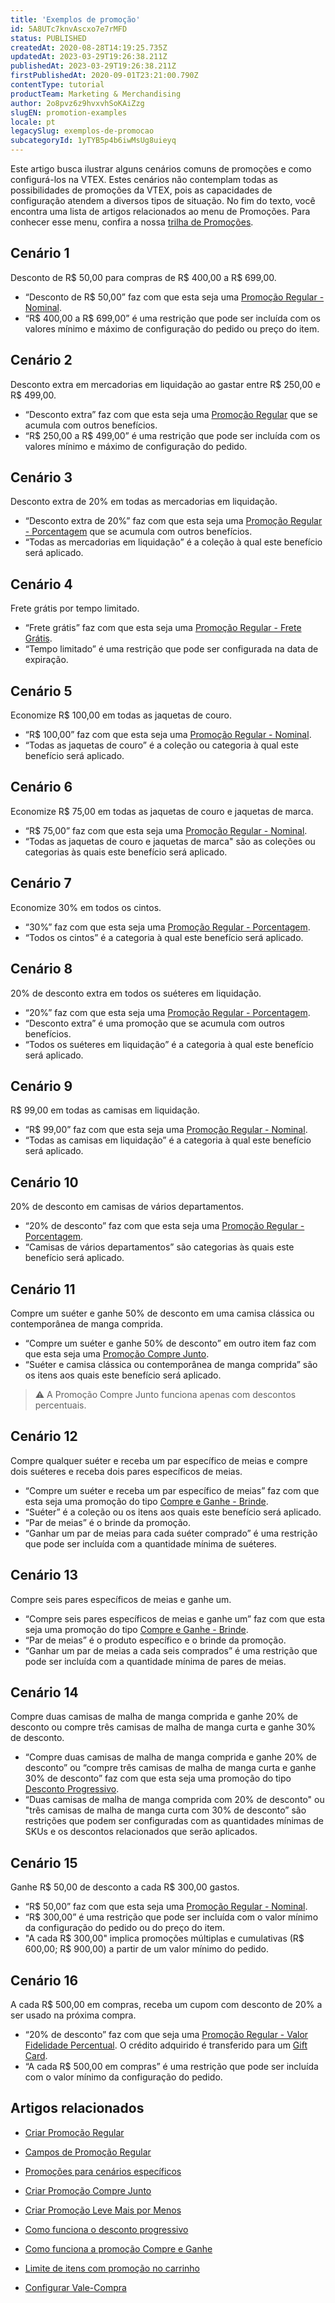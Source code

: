 ```yaml
---
title: 'Exemplos de promoção'
id: 5A8UTc7knvAscxo7e7rMFD
status: PUBLISHED
createdAt: 2020-08-28T14:19:25.735Z
updatedAt: 2023-03-29T19:26:38.211Z
publishedAt: 2023-03-29T19:26:38.211Z
firstPublishedAt: 2020-09-01T23:21:00.790Z
contentType: tutorial
productTeam: Marketing & Merchandising
author: 2o8pvz6z9hvxvhSoKAiZzg
slugEN: promotion-examples
locale: pt
legacySlug: exemplos-de-promocao
subcategoryId: 1yTYB5p4b6iwMsUg8uieyq
---
```


Este artigo busca ilustrar alguns cenários comuns de promoções e como configurá-los na VTEX. Estes cenários não contemplam todas as possibilidades de promoções da VTEX, pois as capacidades de configuração atendem a diversos tipos de situação. No fim do texto, você encontra uma lista de artigos relacionados ao menu de Promoções. Para conhecer esse menu, confira a nossa [trilha de Promoções](https://help.vtex.com/pt/tracks/promotions--6asfF1vFYiZgTQtOzwJchR).

## Cenário 1

Desconto de R$ 50,00 para compras de R$ 400,00 a R$ 699,00.

- “Desconto de R$ 50,00” faz com que esta seja uma [Promoção Regular - Nominal](https://help.vtex.com/pt/tracks/promotions--6asfF1vFYiZgTQtOzwJchR/7FjbeZdE2KMwk5L1t98pZI).
- “R$ 400,00 a R$ 699,00” é uma restrição que pode ser incluída com os valores mínimo e máximo de configuração do pedido ou preço do item.

## Cenário 2

Desconto extra em mercadorias em liquidação ao gastar entre R$ 250,00 e R$ 499,00.

- “Desconto extra” faz com que esta seja uma [Promoção Regular](https://help.vtex.com/pt/tracks/promotions--6asfF1vFYiZgTQtOzwJchR/7FjbeZdE2KMwk5L1t98pZI) que se acumula com outros benefícios.
- “R$ 250,00 a R$ 499,00” é uma restrição que pode ser incluída com os valores mínimo e máximo de configuração do pedido.

## Cenário 3

Desconto extra de 20% em todas as mercadorias em liquidação.

- “Desconto extra de 20%” faz com que esta seja uma [Promoção Regular - Porcentagem](https://help.vtex.com/pt/tracks/promotions--6asfF1vFYiZgTQtOzwJchR/7FjbeZdE2KMwk5L1t98pZI) que se acumula com outros benefícios.
- “Todas as mercadorias em liquidação” é a coleção à qual este benefício será aplicado.

## Cenário 4

Frete grátis por tempo limitado.

- “Frete grátis” faz com que esta seja uma [Promoção Regular - Frete Grátis](https://help.vtex.com/pt/tracks/promotions--6asfF1vFYiZgTQtOzwJchR/7FjbeZdE2KMwk5L1t98pZI).
- “Tempo limitado” é uma restrição que pode ser configurada na data de expiração.

## Cenário 5

Economize R$ 100,00 em todas as jaquetas de couro.

- “R$ 100,00” faz com que esta seja uma [Promoção Regular - Nominal](https://help.vtex.com/pt/tracks/promotions--6asfF1vFYiZgTQtOzwJchR/7FjbeZdE2KMwk5L1t98pZI).
- “Todas as jaquetas de couro” é a coleção ou categoria à qual este benefício será aplicado.

## Cenário 6

Economize R$ 75,00 em todas as jaquetas de couro e jaquetas de marca.

- “R$ 75,00” faz com que esta seja uma [Promoção Regular - Nominal](https://help.vtex.com/pt/tracks/promotions--6asfF1vFYiZgTQtOzwJchR/7FjbeZdE2KMwk5L1t98pZI).
- “Todas as jaquetas de couro e jaquetas de marca" são as coleções ou categorias às quais este benefício será aplicado.

## Cenário 7

Economize 30% em todos os cintos.

- “30%” faz com que esta seja uma [Promoção Regular - Porcentagem](https://help.vtex.com/pt/tracks/promotions--6asfF1vFYiZgTQtOzwJchR/7FjbeZdE2KMwk5L1t98pZI).
- “Todos os cintos” é a categoria à qual este benefício será aplicado.

## Cenário 8

20% de desconto extra em todos os suéteres em liquidação.

- “20%” faz com que esta seja uma [Promoção Regular - Porcentagem](https://help.vtex.com/pt/tracks/promotions--6asfF1vFYiZgTQtOzwJchR/7FjbeZdE2KMwk5L1t98pZI).
- “Desconto extra” é uma promoção que se acumula com outros benefícios.
- “Todos os suéteres em liquidação” é a categoria à qual este benefício será aplicado.

## Cenário 9

R$ 99,00 em todas as camisas em liquidação.

- “R$ 99,00” faz com que esta seja uma [Promoção Regular - Nominal](https://help.vtex.com/pt/tracks/promotions--6asfF1vFYiZgTQtOzwJchR/7FjbeZdE2KMwk5L1t98pZI).
- “Todas as camisas em liquidação” é a categoria à qual este benefício será aplicado.

## Cenário 10

20% de desconto em camisas de vários departamentos.

- “20% de desconto” faz com que esta seja uma [Promoção Regular - Porcentagem](https://help.vtex.com/pt/tracks/promotions--6asfF1vFYiZgTQtOzwJchR/7FjbeZdE2KMwk5L1t98pZI).
- “Camisas de vários departamentos” são categorias às quais este benefício será aplicado.

## Cenário 11

Compre um suéter e ganhe 50% de desconto em uma camisa clássica ou contemporânea de manga comprida.

- “Compre um suéter e ganhe 50% de desconto” em outro item faz com que esta seja uma [Promoção Compre Junto](https://help.vtex.com/pt/tutorial/buy-together--tutorials_323).
- “Suéter e camisa clássica ou contemporânea de manga comprida” são os itens aos quais este benefício será aplicado.

>⚠️ A Promoção Compre Junto funciona apenas com descontos percentuais.

## Cenário 12

Compre qualquer suéter e receba um par específico de meias e compre dois suéteres e receba dois pares específicos de meias.

- “Compre um suéter e receba um par específico de meias” faz com que esta seja uma promoção do tipo [Compre e Ganhe - Brinde](https://help.vtex.com/pt/tutorial/buy-one-get-one--tutorials_322).
- “Suéter” é a coleção ou os itens aos quais este benefício será aplicado.
- “Par de meias” é o brinde da promoção.
- “Ganhar um par de meias para cada suéter comprado” é uma restrição que pode ser incluída com a quantidade mínima de suéteres.

## Cenário 13

Compre seis pares específicos de meias e ganhe um.

- “Compre seis pares específicos de meias e ganhe um” faz com que esta seja uma promoção do tipo [Compre e Ganhe - Brinde](https://help.vtex.com/pt/tutorial/buy-one-get-one--tutorials_322).
- “Par de meias” é o produto específico e o brinde da promoção.
- “Ganhar um par de meias a cada seis comprados” é uma restrição que pode ser incluída com a quantidade mínima de pares de meias.

## Cenário 14

Compre duas camisas de malha de manga comprida e ganhe 20% de desconto ou compre três camisas de malha de manga curta e ganhe 30% de desconto.

- “Compre duas camisas de malha de manga comprida e ganhe 20% de desconto” ou “compre três camisas de malha de manga curta e ganhe 30% de desconto” faz com que esta seja uma promoção do tipo [Desconto Progressivo](https://help.vtex.com/pt/tutorial/progressive-discount--tutorials_324).
- “Duas camisas de malha de manga comprida com 20% de desconto" ou "três camisas de malha de manga curta com 30% de desconto” são restrições que podem ser configuradas com as quantidades mínimas de SKUs e os descontos relacionados que serão aplicados.

## Cenário 15

Ganhe R$ 50,00 de desconto a cada R$ 300,00 gastos.

- “R$ 50,00” faz com que esta seja uma [Promoção Regular - Nominal](https://help.vtex.com/pt/tracks/promotions--6asfF1vFYiZgTQtOzwJchR/7FjbeZdE2KMwk5L1t98pZI).
- “R$ 300,00” é uma restrição que pode ser incluída com o valor mínimo da configuração do pedido ou do preço do item. 
- "A cada R$ 300,00" implica promoções múltiplas e cumulativas (R$ 600,00; R$ 900,00) a partir de um valor mínimo do pedido.

## Cenário 16

A cada R$ 500,00 em compras, receba um cupom com desconto de 20% a ser usado na próxima compra. 

- “20% de desconto” faz com que seja uma [Promoção Regular - Valor Fidelidade Percentual](https://help.vtex.com/pt/tracks/promotions--6asfF1vFYiZgTQtOzwJchR/7FjbeZdE2KMwk5L1t98pZI). O crédito adquirido é transferido para um [Gift Card](https://help.vtex.com/pt/tutorial/gift-card--tutorials_995?locale=pt).
- “A cada R$ 500,00 em compras” é uma restrição que pode ser incluída com o valor mínimo da configuração do pedido. 

## Artigos relacionados
-   [Criar Promoção Regular](https://help.vtex.com/pt/tracks/promotions--6asfF1vFYiZgTQtOzwJchR/7FjbeZdE2KMwk5L1t98pZI)

-   [Campos de Promoção Regular](https://help.vtex.com/pt/tutorial/regular-promotion--tutorials_327)

-   [Promoções para cenários específicos](https://help.vtex.com/pt/tracks/promotions--6asfF1vFYiZgTQtOzwJchR/jOu9b69mKbrTDfSJYAawy)

-   [Criar Promoção Compre Junto](https://help.vtex.com/pt/tutorial/buy-together--tutorials_323)

-   [Criar Promoção Leve Mais por Menos](https://help.vtex.com/pt/tutorial/creating-more-for-less-promotion--tutorials_325)

-   [Como funciona o desconto progressivo](https://help.vtex.com/pt/tutorial/progressive-discount--tutorials_324)

-   [Como funciona a promoção Compre e Ganhe](https://help.vtex.com/pt/tutorial/buy-one-get-one--tutorials_322)

-   [Limite de itens com promoção no carrinho](https://help.vtex.com/pt/tracks/promotions--6asfF1vFYiZgTQtOzwJchR/jOu9b69mKbrTDfSJYAawy)

-   [Configurar Vale-Compra](https://help.vtex.com/pt/tutorial/how-to-configure-gift-cards--tutorials_995)
